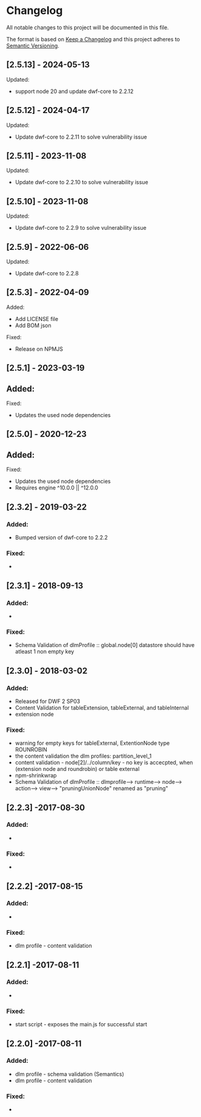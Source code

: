 # Changelog
All notable changes to this project will be documented in this file.

The format is based on [Keep a Changelog](http://keepachangelog.com/en/1.0.0/)
and this project adheres to [Semantic Versioning](http://semver.org/spec/v2.0.0.html).

## [2.5.13] - 2024-05-13
Updated:
- support node 20 and update dwf-core to 2.2.12

## [2.5.12] - 2024-04-17
Updated:
- Update dwf-core to 2.2.11 to solve vulnerability issue

## [2.5.11] - 2023-11-08
Updated:
- Update dwf-core to 2.2.10 to solve vulnerability issue

## [2.5.10] - 2023-11-08
Updated:
- Update dwf-core to 2.2.9 to solve vulnerability issue

## [2.5.9] - 2022-06-06
Updated:
- Update dwf-core to 2.2.8

## [2.5.3] - 2022-04-09
Added:
- Add LICENSE file
- Add BOM json

Fixed:
- Release on NPMJS

## [2.5.1] - 2023-03-19
Added:
-

Fixed:
- Updates the used node dependencies

## [2.5.0] - 2020-12-23
Added:
-

Fixed:
- Updates the used node dependencies
- Requires engine ^10.0.0 || ^12.0.0

## [2.3.2] - 2019-03-22
###  Added: 
- Bumped version of dwf-core to 2.2.2

### Fixed:
- 

## [2.3.1] - 2018-09-13
### Added:
-

### Fixed:
- Schema Validation of dlmProfile :: global.node[0] datastore should have atleast 1 non empty key

## [2.3.0] - 2018-03-02
### Added:
- Released for DWF 2 SP03
- Content Validation for tableExtension, tableExternal, and tableInternal
- extension node

### Fixed:
- warning for empty keys for tableExternal, ExtentionNode type ROUNROBIN
- the content validation the dlm profiles: partition_level_1
- content validation - node[2]/../column/key - no key is accecpted, when (extension node and roundrobin) or table external
- npm-shrinkwrap
- Schema Validation of dlmProfile :: dlmprofile--> runtime--> node--> action--> view--> "pruningUnionNode" renamed as "pruning"

## [2.2.3] -2017-08-30
### Added:
-

### Fixed:
-

## [2.2.2] -2017-08-15

### Added:
-

### Fixed:
- dlm profile - content validation

## [2.2.1] -2017-08-11

### Added:
-

### Fixed:
- start script - exposes the main.js for successful start

## [2.2.0] -2017-08-11

### Added:
- dlm profile - schema validation (Semantics)
- dlm profile - content validation

### Fixed:
-
